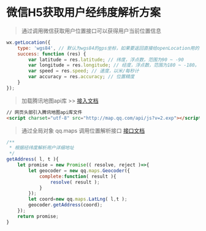 # 微信H5获取用户经纬度解析方案
> 通过调用微信获取用户位置接口可以获得用户当前位置信息
```js
wx.getLocation({
	type: 'wgs84', // 默认为wgs84的gps坐标，如果要返回直接给openLocation用的火星坐标，可传入'gcj02'
	success: function (res) {
		var latitude = res.latitude; // 纬度，浮点数，范围为90 ~ -90
		var longitude = res.longitude; // 经度，浮点数，范围为180 ~ -180。
		var speed = res.speed; // 速度，以米/每秒计
		var accuracy = res.accuracy; // 位置精度
	}
});
```

> 加载腾讯地图api库 >> [接入文档](http://lbs.qq.com/javascript_v2/guide-start.html)
```html
// 网页头部引入腾讯地图api库文件
<script charset="utf-8" src="http://map.qq.com/api/js?v=2.exp"></script>

```

> 通过全局对象 qq.maps 调用位置解析接口 [接口文档](http://lbs.qq.com/javascript_v2/guide-service.html#link-four)
```js
/**
 * 根据经纬度解析用户详细地址
 */
getAddress( l, t ){
	let promise = new Promise(( resolve, reject )=>{
		let geocoder = new qq.maps.Geocoder({
		    complete:function( result ){
		        resolve( result );
		    }
		});
		let coord=new qq.maps.LatLng( l,t );
		geocoder.getAddress(coord);
	});
	return promise;
}
```
